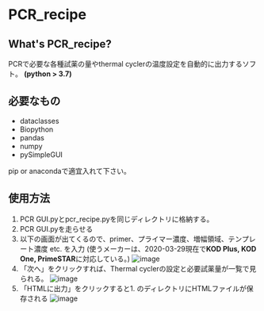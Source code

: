 # PCR_recipe

## What's PCR_recipe?
PCRで必要な各種試薬の量やthermal cyclerの温度設定を自動的に出力するソフト。
**(python > 3.7)**

## 必要なもの
+ dataclasses
+ Biopython
+ pandas
+ numpy
+ pySimpleGUI

pip or anacondaで適宜入れて下さい。
## 使用方法
1. PCR GUI.pyとpcr_recipe.pyを同じディレクトリに格納する。
2. PCR GUI.pyを走らせる
3. 以下の画面が出てくるので、primer、プライマー濃度、増幅領域、テンプレート濃度 etc. を入力
(使うメーカーは、2020-03-29現在で**KOD Plus, KOD One, PrimeSTAR**に対応している。) 
![image](https://user-images.githubusercontent.com/41857834/113080175-6ade8780-9211-11eb-9497-d704d9e512cd.png)
4. 「次へ」をクリックすれば、Thermal cyclerの設定と必要試薬量が一覧で見られる。
![image](https://user-images.githubusercontent.com/41857834/113080183-729e2c00-9211-11eb-9556-806c78aa8e35.png)
6. 「HTMLに出力」をクリックすると1. のディレクトリにHTMLファイルが保存される
![image](https://user-images.githubusercontent.com/41857834/113080229-85186580-9211-11eb-9754-1793dae8d3b2.png)

